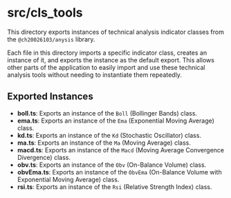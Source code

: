# src/cls_tools

This directory exports instances of technical analysis indicator classes from the `@ch20026103/anysis` library.

Each file in this directory imports a specific indicator class, creates an instance of it, and exports the instance as the default export. This allows other parts of the application to easily import and use these technical analysis tools without needing to instantiate them repeatedly.

## Exported Instances

- **boll.ts**: Exports an instance of the `Boll` (Bollinger Bands) class.
- **ema.ts**: Exports an instance of the `Ema` (Exponential Moving Average) class.
- **kd.ts**: Exports an instance of the `Kd` (Stochastic Oscillator) class.
- **ma.ts**: Exports an instance of the `Ma` (Moving Average) class.
- **macd.ts**: Exports an instance of the `Macd` (Moving Average Convergence Divergence) class.
- **obv.ts**: Exports an instance of the `Obv` (On-Balance Volume) class.
- **obvEma.ts**: Exports an instance of the `ObvEma` (On-Balance Volume with Exponential Moving Average) class.
- **rsi.ts**: Exports an instance of the `Rsi` (Relative Strength Index) class.
